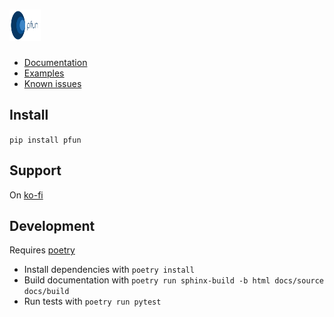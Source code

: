 # <img src="https://raw.githubusercontent.com/suned/pfun/master/logo/pfun_logo.svg?sanitize=true" style=" width:50px ; height:50px "/>


- [Documentation](https://pfun.readthedocs.io/en/latest/)
- [Examples](https://github.com/suned/pfun/tree/master/examples)
- [Known issues](https://github.com/suned/pfun/issues?q=is%3Aopen+is%3Aissue+label%3Abug)

## Install

`pip install pfun`

## Support

On [ko-fi](https://ko-fi.com/python_pfun)

## Development

Requires [poetry](https://poetry.eustace.io/)

- Install dependencies with `poetry install`
- Build documentation with `poetry run sphinx-build -b html docs/source docs/build`
- Run tests with `poetry run pytest`